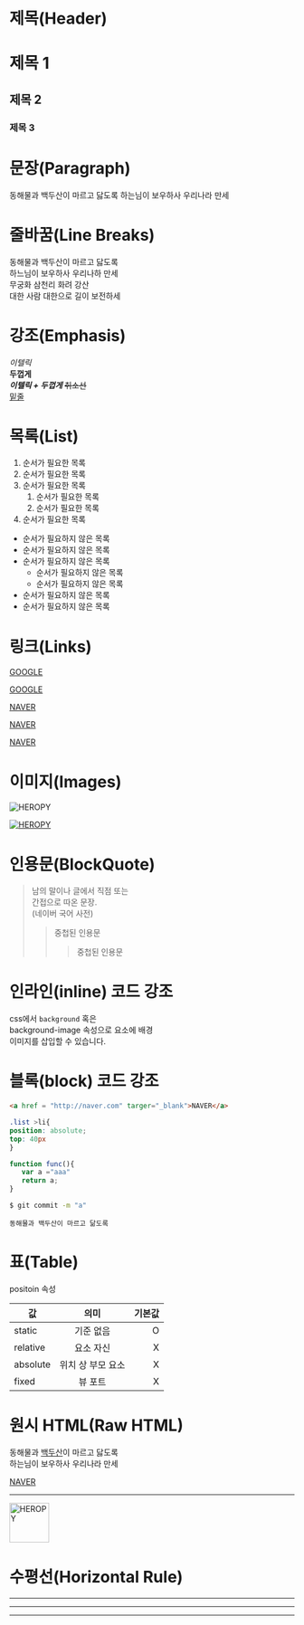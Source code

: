 # 제목(Header)

# 제목 1

## 제목 2
### 제목 3



# 문장(Paragraph)

동해물과 백두산이 마르고 닳도록
하는님이 보우하사 우리나라 만세

# 줄바꿈(Line Breaks)

동해물과 백두산이 마르고 닳도록  
하느님이 보우하사 우리나하 만세  
무궁화 삼천리 화려 강산 <br/> 
대한 사람 대한으로 길이 보전하세

# 강조(Emphasis)

_이텔릭_  
**두껍게** <br/>
**_이텔릭 + 두껍게_**
~~취소선~~ <br/>
<u>밑줄</u>

# 목록(List)
1. 순서가 필요한 목록
1. 순서가 필요한 목록
1. 순서가 필요한 목록
   1. 순서가 필요한 목록
   1. 순서가 필요한 목록
1. 순서가 필요한 목록 <br>

- 순서가 필요하지 않은 목록  
- 순서가 필요하지 않은 목록  
- 순서가 필요하지 않은 목록  
     - 순서가 필요하지 않은 목록  
     - 순서가 필요하지 않은 목록
- 순서가 필요하지 않은 목록  
- 순서가 필요하지 않은 목록  


# 링크(Links)

<a href = "http://google.com">GOOGLE</a>

[GOOGLE](http://google.com)

<a href = "http://naver.com" title="NABER로 이동~!">NAVER</a>

[NAVER](http://naver.com "NAVER로 이동~!")

<a href = "http://naver.com" title="NABER로 이동~!"  targer="_blank">NAVER</a>

# 이미지(Images)
![HEROPY](https://encrypted-tbn0.gstatic.com/images?q=tbn:ANd9GcT0NzLWwJ_KU3gxIkPqpYb5tRumQOp6x_RLf86PRFQin65qwPAJE1ng5JyPw2NapkdllgI&usqp=CAU)

[![HEROPY](https://encrypted-tbn0.gstatic.com/images?q=tbn:ANd9GcT0NzLWwJ_KU3gxIkPqpYb5tRumQOp6x_RLf86PRFQin65qwPAJE1ng5JyPw2NapkdllgI&usqp=CAU)](https://www.google.com/imgres?imgurl=https%3A%2F%2Fitem.kakaocdn.net%2Fdo%2Fb563e153db82fde06e1423472ccf192c8f324a0b9c48f77dbce3a43bd11ce785&tbnid=gRTWHfJ-hSkhXM&vet=10CAIQxiAoAGoXChMIoP2Kh7eLgAMVAAAAAB0AAAAAEAc..i&imgrefurl=https%3A%2F%2Fe.kakao.com%2Ft%2Fbroken-bear-grubby-ver&docid=FQ-O8lEun6ZUdM&w=210&h=210&itg=1&q=%EC%9D%B4%EB%AF%B8%EC%A7%80&ved=0CAIQxiAoAGoXChMIoP2Kh7eLgAMVAAAAAB0AAAAAEAc)

# 인용문(BlockQuote)

> 남의 말이나 글에서 직점 또는  
간접으로 따온 문장.  
> (네이버 국어 사전)
>> 중첩된 인용문
>>> 중첩된 인용문

# 인라인(inline) 코드 강조  

css에서 `background` 혹은   
background-image 속성으로 요소에 배경  
이미지를 삽입할 수 있습니다.


# 블록(block) 코드 강조
```html
<a href = "http://naver.com" targer="_blank">NAVER</a>
```

```css
.list >li{
position: absolute;
top: 40px
}
```

```javascript
function func(){
   var a ="aaa"
   return a;
}
```

```bash
$ git commit -m "a"
```

```plaintext
동해물과 백두산이 마르고 닮도록
```

# 표(Table)

positoin 속성

값 | 의미 | 기본값   
--|:--:|--:|  
static | 기준 없음 | O   
relative | 요소 자신 | X  
absolute | 위치 상 부모 요소| X
fixed | 뷰 포트 | X

# 원시 HTML(Raw HTML)

동해물과 <span style="text-decoration:underline;">백두산</span>이 마르고 닳도록  <br/>
하는님이 보우하사 우리나라 만세

<a href = "http://naver.com" 
title="NABER로 이동~!"  targer="_blank">NAVER</a>

---

<img width ="70" src ="https://encrypted-tbn0.gstatic.com/images?q=tbn:ANd9GcRAqDe01U59jyTEBQ-hPEojFV50l3xQr1xm4Q&usqp=CAU" alt="HEROPY"/>

# 수평선(Horizontal Rule)

---

***

___